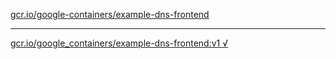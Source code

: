 [gcr.io/google-containers/example-dns-frontend](https://hub.docker.com/r/anjia0532/example-dns-frontend/tags/) 

----
[gcr.io/google_containers/example-dns-frontend:v1 √](https://hub.docker.com/r/anjia0532/example-dns-frontend/tags/)

